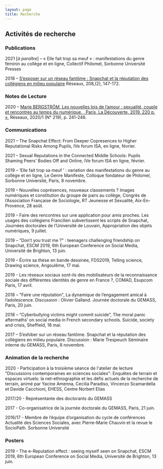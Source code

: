 ```yaml
---
layout: page
title: Recherche
---
```


## Activités de recherche 

### Publications 

2021 [_à paraître_] – « Elle fait trop sa meuf » : manifestations du genre féminin au collège et en ligne, Collectif Philomel, Sorbonne Université Presses 

2018 – [S’exposer sur un réseau fantôme : Snapchat et la réputation des collégiens en milieu populaire](https://www.cairn.info/journal-reseaux-2018-2-page-147.htm) Réseaux, 208,(2), 147-172.

### Notes de Lecture 

2020 – [Marie BERGSTRÖM, Les nouvelles lois de l’amour : sexualité, couple et rencontres au temps du numérique. , Paris, La Découverte, 2019, 220 p. »](https://www.cairn.info/revue-reseaux-2020-1-page-241.html), Réseaux, 2020/1 (N° 219), p. 241-246.

### Communications 

2021 – The Snapchat Effect: From Deeper Copresences to Higher Reputational Risks Among Pupils, IVe forum ISA, en ligne, février.

2021 – Sexual Reputations in the Connected Middle Schools: Pupils Shaming Peers’ Bodies Off and Online, IVe forum ISA en ligne, février.

2019 – ‘Elle fait trop sa meuf ’ : variation des manifestations du genre au collège et en ligne, Le Genre Manifeste, Colloque fondateur de Philomel, Sorbonne Université, Paris, 8 novembre. 
 
2019 – Nouvelles coprésences, nouveaux classements ? Images numériques et constitution du groupe de pairs au collège, Congrès de l’Association Française de Sociologie, RT Jeunesse et Sexualité, Aix-En-Provence, 28 août.

2019 – Faire des rencontres sur une application pour amis proches. Les usages des collégiens Francilien subvertissent les scripts de Snapchat, Journées doctorales de l’Université de Louvain, Appropriation des objets numériques, 9 juillet.

2019 – “Don’t you trust me ?" : teenagers challenging friendship on Snapchat, ESCM 2019, 6th European Conference on Social Media, Université de Brighton, 13 juin.

2019 – Écrire sa thèse en bande dessinée, FDS2019, Telling science, Drawing science, Angoulême, 17 mai. 

2019 - Les réseaux sociaux sont-ils des mobilisateurs de la reconnaissance sociale des différentes identités de genre en France ?, COMAD, Esupcom Paris, 17 avril. 

2018 – "Faire une réputation", La dynamique de l’engagement amical à l’adolescence. Discussion : Olivier Galland. Journée doctorale du GEMASS, Paris, 20 juin.

2018 – “Cyberbullying victims might commit suicide”, The moral panic aftermaths’ on social media in French secondary schools. Suicide, society and crisis, Sheffield, 18 mai.

2017 – S’exhiber sur un réseau fantôme. Snapchat et la réputation des collégiens en milieu populaire. Discussion : Marie Trespeuch Séminaire interne du GEMASS, Paris, 8 novembre.

### Animation de la recherche

2020 - Participation à la troisième séance de l'atelier de lecture "Discussions contemporaines en sciences sociales": Enquêtes de terrain et espaces virtuels: la net-ethnographie et les défis actuels de la recherche de terrain, animé par Yacine Amenna, Cecilia Paradiso, Vincenzo Scamardella et Davide Cacchioni, EHESS, Centre Norbert Elias

2017/20 - Représentante des doctorants du GEMASS

2017 - Co-organisatrice de la journée doctorale du GEMASS, Paris, 21 juin.

2016/17 - Membre de l’équipe d’organisation du cycle de conférences Actualité des Sciences Sociales, avec Pierre-Marie Chauvin et la revue le SocioPath. Sorbonne Université

### Posters 

2019 – The e-Reputation effect : seeing myself seen on Snapchat, ESCM 2019, 6th European Conference on Social Media, Université de Brighton, 13 juin.
